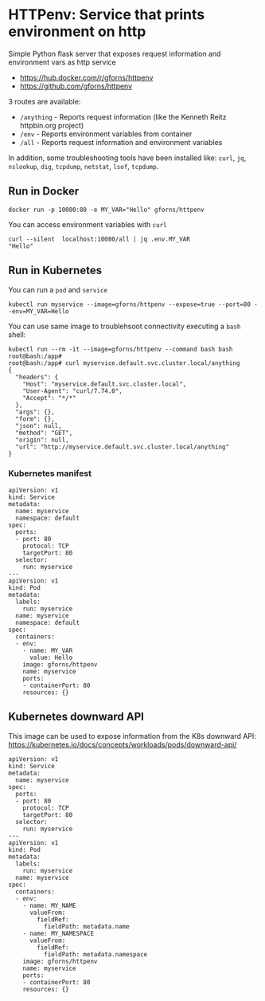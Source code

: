 # HTTPenv: Service that prints environment on http

Simple Python flask server that exposes request information and environment vars as http service

- https://hub.docker.com/r/gforns/httpenv
- https://github.com/gforns/httpenv


3 routes are available:

- `/anything` - Reports request information (like the  Kenneth Reitz httpbin.org project)
- `/env` - Reports environment variables from container
- `/all` - Reports request information and environment variables

In addition, some troubleshooting tools have been installed like: `curl`, `jq`, `nslookup`, `dig`, `tcpdump`, `netstat`, `lsof`, `tcpdump`.


## Run in Docker

```
docker run -p 10080:80 -e MY_VAR="Hello" gforns/httpenv
```
You can access environment variables with `curl`
```
curl --silent  localhost:10080/all | jq .env.MY_VAR
"Hello"
```


## Run in Kubernetes

You can run a `pod` and `service`

```
kubectl run myservice --image=gforns/httpenv --expose=true --port=80 --env=MY_VAR=Hello
```

You can use same image to troublehsoot connectivity executing a `bash `shell:

```
kubectl run --rm -it --image=gforns/httpenv --command bash bash
root@bash:/app#
root@bash:/app# curl myservice.default.svc.cluster.local/anything
{
  "headers": {
    "Host": "myservice.default.svc.cluster.local",
    "User-Agent": "curl/7.74.0",
    "Accept": "*/*"
  },
  "args": {},
  "form": {},
  "json": null,
  "method": "GET",
  "origin": null,
  "url": "http://myservice.default.svc.cluster.local/anything"
}
```

### Kubernetes manifest

```
apiVersion: v1
kind: Service
metadata:
  name: myservice
  namespace: default
spec:
  ports:
  - port: 80
    protocol: TCP
    targetPort: 80
  selector:
    run: myservice
---
apiVersion: v1
kind: Pod
metadata:
  labels:
    run: myservice
  name: myservice
  namespace: default
spec:
  containers:
  - env:
    - name: MY_VAR
      value: Hello
    image: gforns/httpenv
    name: myservice
    ports:
    - containerPort: 80
    resources: {}
```


## Kubernetes downward API
This image can be used to expose information from the K8s downward API:
https://kubernetes.io/docs/concepts/workloads/pods/downward-api/

```
apiVersion: v1
kind: Service
metadata:
  name: myservice
spec:
  ports:
  - port: 80
    protocol: TCP
    targetPort: 80
  selector:
    run: myservice
---
apiVersion: v1
kind: Pod
metadata:
  labels:
    run: myservice
  name: myservice
spec:
  containers:
  - env:
    - name: MY_NAME
      valueFrom:
        fieldRef:
          fieldPath: metadata.name
    - name: MY_NAMESPACE
      valueFrom:
        fieldRef:
          fieldPath: metadata.namespace
    image: gforns/httpenv
    name: myservice
    ports:
    - containerPort: 80
    resources: {}
```





